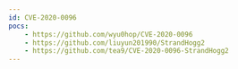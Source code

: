 ```yaml
---
id: CVE-2020-0096
pocs:
    - https://github.com/wyu0hop/CVE-2020-0096
    - https://github.com/liuyun201990/StrandHogg2
    - https://github.com/tea9/CVE-2020-0096-StrandHogg2
---
```

